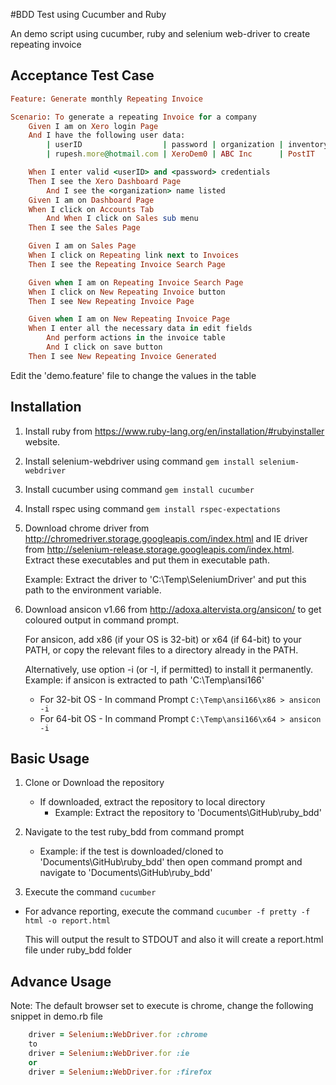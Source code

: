 #BDD Test using Cucumber and Ruby

An demo script using cucumber, ruby and selenium web-driver to create repeating invoice

## Acceptance Test Case

```ruby
Feature: Generate monthly Repeating Invoice

Scenario: To generate a repeating Invoice for a company
	Given I am on Xero login Page
	And I have the following user data:
		| userID				  | password | organization | inventoryItem |
		| rupesh.more@hotmail.com | XeroDem0 | ABC Inc		| PostIT 		|

	When I enter valid <userID> and <password> credentials
	Then I see the Xero Dashboard Page
		And I see the <organization> name listed
	Given I am on Dashboard Page
	When I click on Accounts Tab
		And When I click on Sales sub menu
	Then I see the Sales Page

	Given I am on Sales Page
	When I click on Repeating link next to Invoices
	Then I see the Repeating Invoice Search Page

	Given when I am on Repeating Invoice Search Page
	When I click on New Repeating Invoice button
	Then I see New Repeating Invoice Page

	Given when I am on New Repeating Invoice Page
	When I enter all the necessary data in edit fields
		And perform actions in the invoice table
		And I click on save button
	Then I see New Repeating Invoice Generated
```
Edit the 'demo.feature' file to change the values in the table

## Installation
1. Install ruby from https://www.ruby-lang.org/en/installation/#rubyinstaller website.
2. Install selenium-webdriver using command ```gem install selenium-webdriver```
3. Install cucumber using command ```gem install cucumber```
4. Install rspec using command ```gem install rspec-expectations```
5. Download chrome driver from http://chromedriver.storage.googleapis.com/index.html and IE driver from http://selenium-release.storage.googleapis.com/index.html. Extract these executables and put them in executable path.

   Example: Extract the driver to 'C:\Temp\SeleniumDriver\' and put this path to the environment variable.
6. Download ansicon v1.66 from http://adoxa.altervista.org/ansicon/ to get coloured output in command prompt.

	For ansicon, add x86 (if your OS is 32-bit) or x64 (if 64-bit) to your PATH, or copy the relevant files to a directory already in the PATH.
	
	Alternatively, use option -i (or -I, if permitted) to install it permanently.  
	Example: if ansicon is extracted to path 'C:\Temp\ansi166' 
	- For 32-bit OS - In command Prompt ```C:\Temp\ansi166\x86 > ansicon -i```
	- For 64-bit OS - In command Prompt ```C:\Temp\ansi166\x64 > ansicon -i```

## Basic Usage
1. Clone or Download the repository
   - If downloaded, extract the repository to local directory
     * Example: Extract the repository to 'Documents\GitHub\ruby_bdd'

2. Navigate to the test ruby_bdd from command prompt
   * Example: if the test is downloaded/cloned to 'Documents\GitHub\ruby_bdd' then open command prompt and navigate to 'Documents\GitHub\ruby_bdd'
3. Execute the command ```cucumber```
  - For advance reporting, execute the command ```cucumber -f pretty -f html -o report.html```

     This will output the result to STDOUT and also it will create a report.html file under ruby_bdd folder

## Advance Usage
Note: The default browser set to execute is chrome, change the following snippet in demo.rb file
```ruby
	driver = Selenium::WebDriver.for :chrome
	to 
	driver = Selenium::WebDriver.for :ie
	or
	driver = Selenium::WebDriver.for :firefox
```
